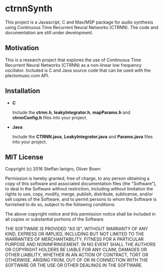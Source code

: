 # ctrnnSynth

This project is a Javascript, C and Max/MSP package for audio synthesis using Continuous Time Recurrent Neural Networks (CTRNN).
The code and documentation are still under development.

## Motivation

This is a research project that explores the use of Continuous Time Recurrent Neural Networks (CTRNN) as a non-linear low frequency oscillator. Included is C and Java source code that can be used with the plectomusic.com API.

## Installation

- **C**

  Include the **ctrnn.h**, **leakyIntegrator.h**, **mapParams.h** and **ctrnnConfig.h** files into your project.

- **Java**

   Include the **CTRNN.java**, **LeakyIntegrator.java** and **Params.java** files into your project.


## MIT License

Copyright (c) 2016 Steffan Ianigro, Oliver Bown

Permission is hereby granted, free of charge, to any person obtaining a copy of this software and associated documentation files (the "Software"), to deal in the Software without restriction, including without limitation the rights to use, copy, modify, merge, publish, distribute, sublicense, and/or sell copies of the Software, and to permit persons to whom the Software is furnished to do so, subject to the following conditions:

The above copyright notice and this permission notice shall be included in all copies or substantial portions of the Software.

THE SOFTWARE IS PROVIDED "AS IS", WITHOUT WARRANTY OF ANY KIND, EXPRESS OR IMPLIED, INCLUDING BUT NOT LIMITED TO THE WARRANTIES OF MERCHANTABILITY, FITNESS FOR A PARTICULAR PURPOSE AND NONINFRINGEMENT. IN NO EVENT SHALL THE AUTHORS OR COPYRIGHT HOLDERS BE LIABLE FOR ANY CLAIM, DAMAGES OR OTHER LIABILITY, WHETHER IN AN ACTION OF CONTRACT, TORT OR OTHERWISE, ARISING FROM, OUT OF OR IN CONNECTION WITH THE SOFTWARE OR THE USE OR OTHER DEALINGS IN THE SOFTWARE.
